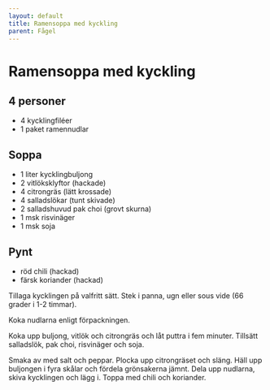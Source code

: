 ```yaml
---
layout: default
title: Ramensoppa med kyckling
parent: Fågel
---
```

# Ramensoppa med kyckling

## 4 personer


-   4 kycklingfiléer
-   1 paket ramennudlar

## Soppa 

-   1 liter kycklingbuljong
-   2 vitlöksklyftor (hackade)
-   4 citrongräs (lätt krossade)
-   4 salladslökar (tunt skivade)
-   2 salladshuvud pak choi (grovt skurna)
-   1 msk risvinäger
-   1 msk soja

## Pynt

-   röd chili (hackad)
-   färsk koriander (hackad)


Tillaga kycklingen på valfritt sätt. Stek i panna, ugn eller sous vide (66 grader i 1-2
timmar).

Koka nudlarna enligt förpackningen.

Koka upp buljong, vitlök och citrongräs och låt puttra i fem minuter. Tillsätt salladslök,
pak choi, risvinäger och soja.

Smaka av med salt och peppar. Plocka upp citrongräset och släng. Häll upp buljongen i fyra
skålar och fördela grönsakerna jämnt. Dela upp nudlarna, skiva kycklingen och lägg i.
Toppa med chili och koriander.

